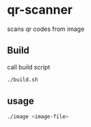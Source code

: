 # qr-scanner
scans qr codes from image

## Build

call build script

```bash
./build.sh
```

## usage

```bash
./image <image-file>
```

